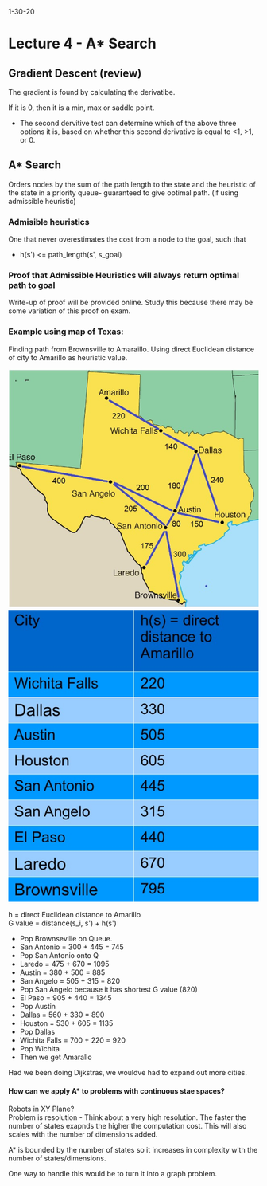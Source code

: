 1-30-20
# Lecture 4 - A* Search
## Gradient Descent (review)
The gradient is found by calculating the derivatibe.

If it is 0, then it is a min, max or saddle point.

* The second dervitive test can determine which of the above three options it is, based on whether this second derivative is equal to <1, >1, or 0.

## A* Search
Orders nodes by the sum of the path length to the state and the heuristic of the state in a priority queue- guaranteed to give optimal path. (if using admissible heuristic)

### Admisible heuristics
One that never overestimates the cost from a node to the goal, such that
* h(s') <= path_length(s', s_goal)

### Proof that Admissible Heuristics will always return optimal path to goal

Write-up of proof will be provided online. Study this because there may be some variation of this proof on exam.

### Example using map of Texas:
Finding path from Brownsville to Amaraillo. Using direct Euclidean distance of city to Amarillo as heuristic value.

![map](../images/lec04_map.jpg)
![map](../images/lec04_chart.jpg)

h = direct Euclidean distance to Amarillo<br>
G value = distance(s_i, s') + h(s')

* Pop Brownseville on Queue.
* San Antonio = 300 + 445 = 745
* Pop San Antonio onto Q
* Laredo = 475 + 670 = 1095
* Austin = 380 + 500 = 885
* San Angelo = 505 + 315 = 820
* Pop San Angelo because it has shortest G value (820)
* El Paso = 905 + 440 = 1345
* Pop Austin
* Dallas = 560 + 330 = 890
* Houston = 530 + 605 = 1135
* Pop Dallas
* Wichita Falls = 700 + 220 = 920
* Pop Wichita
* Then we get Amarallo

Had we been doing Dijkstras, we wouldve had to expand out more cities.

#### How can we apply A* to problems with continuous stae spaces?
Robots in XY Plane?<br>
Problem is resolution - Think about a very high resolution. The faster the number of states exapnds the higher the computation cost. This will also scales with the number of dimensions added.

A* is bounded by the number of states so it increases in complexity with the number of states/dimensions.

One way to handle this would be to turn it into a graph problem.